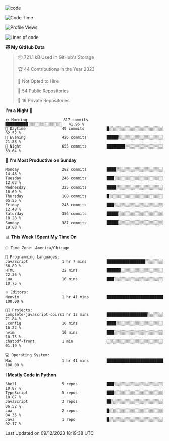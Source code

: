 
<!--
**liuyaanng/liuyaanng** is a ✨ _special_ ✨ repository because its `README.md` (this file) appears on your GitHub profile.

Here are some ideas to get you started:

- 🔭 I’m currently working on ...
- 🌱 I’m currently learning ...
- 👯 I’m looking to collaborate on ...
- 🤔 I’m looking for help with ...
- 💬 Ask me about ...
- 📫 How to reach me: ...
- 😄 Pronouns: ...
- ⚡ Fun fact: ...
-->


![code](https://cdn.jsdelivr.net/gh/liuyaanng/liuyaanng@1.0/code.gif) 

<!--START_SECTION:waka-->
![Code Time](http://img.shields.io/badge/Code%20Time-275%20hrs%2049%20mins-blue)

![Profile Views](http://img.shields.io/badge/Profile%20Views-0-blue)

![Lines of code](https://img.shields.io/badge/From%20Hello%20World%20I%27ve%20Written-17.3%20million%20lines%20of%20code-blue)

**🐱 My GitHub Data** 

> 📦 721.1 kB Used in GitHub's Storage 
 > 
> 🏆 44 Contributions in the Year 2023
 > 
> 🚫 Not Opted to Hire
 > 
> 📜 54 Public Repositories 
 > 
> 🔑 19 Private Repositories 
 > 
**I'm a Night 🦉** 

```text
🌞 Morning                817 commits         ██████████░░░░░░░░░░░░░░░   41.96 % 
🌆 Daytime                49 commits          █░░░░░░░░░░░░░░░░░░░░░░░░   02.52 % 
🌃 Evening                426 commits         █████░░░░░░░░░░░░░░░░░░░░   21.88 % 
🌙 Night                  655 commits         ████████░░░░░░░░░░░░░░░░░   33.64 % 
```
📅 **I'm Most Productive on Sunday** 

```text
Monday                   282 commits         ████░░░░░░░░░░░░░░░░░░░░░   14.48 % 
Tuesday                  246 commits         ███░░░░░░░░░░░░░░░░░░░░░░   12.63 % 
Wednesday                325 commits         ████░░░░░░░░░░░░░░░░░░░░░   16.69 % 
Thursday                 108 commits         █░░░░░░░░░░░░░░░░░░░░░░░░   05.55 % 
Friday                   243 commits         ███░░░░░░░░░░░░░░░░░░░░░░   12.48 % 
Saturday                 356 commits         █████░░░░░░░░░░░░░░░░░░░░   18.28 % 
Sunday                   387 commits         █████░░░░░░░░░░░░░░░░░░░░   19.88 % 
```


📊 **This Week I Spent My Time On** 

```text
🕑︎ Time Zone: America/Chicago

💬 Programming Languages: 
JavaScript               1 hr 7 mins         █████████████████░░░░░░░░   66.89 % 
HTML                     22 mins             ██████░░░░░░░░░░░░░░░░░░░   22.36 % 
Lua                      10 mins             ███░░░░░░░░░░░░░░░░░░░░░░   10.75 % 

🔥 Editors: 
Neovim                   1 hr 41 mins        █████████████████████████   100.00 % 

🐱‍💻 Projects: 
complete-javascript-cours1 hr 12 mins        ██████████████████░░░░░░░   71.84 % 
.config                  16 mins             ████░░░░░░░░░░░░░░░░░░░░░   16.22 % 
nvim                     10 mins             ███░░░░░░░░░░░░░░░░░░░░░░   10.75 % 
chatpdf-front            1 min               ░░░░░░░░░░░░░░░░░░░░░░░░░   01.19 % 

💻 Operating System: 
Mac                      1 hr 41 mins        █████████████████████████   100.00 % 
```

**I Mostly Code in Python** 

```text
Shell                    5 repos             ███░░░░░░░░░░░░░░░░░░░░░░   10.87 % 
TypeScript               5 repos             ███░░░░░░░░░░░░░░░░░░░░░░   10.87 % 
JavaScript               3 repos             ██░░░░░░░░░░░░░░░░░░░░░░░   06.52 % 
Lua                      2 repos             █░░░░░░░░░░░░░░░░░░░░░░░░   04.35 % 
Java                     1 repo              █░░░░░░░░░░░░░░░░░░░░░░░░   02.17 % 
```




 Last Updated on 09/12/2023 18:19:38 UTC
<!--END_SECTION:waka-->
